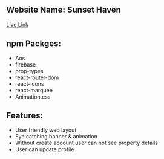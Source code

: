 ## Website Name: Sunset Haven
[Live Link](https://linktodocumentation)

## npm Packges:
- Aos
- firebase
- prop-types
- react-router-dom
- react-icons
- react-marquee
- Animation.css


## Features:
- User friendly web layout
- Eye catching banner & animation
- Without create account user can not see property details
- User can update profile





